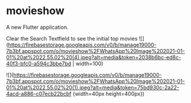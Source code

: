 # movieshow

A new Flutter application.

Clear the Search Textfield to see the initial top movies
![](https://firebasestorage.googleapis.com/v0/b/manage19000-7b3bf.appspot.com/o/movieshow%2FWhatsApp%20Image%202021-01-01%20at%2022.55.02%20(4).jpeg?alt=media&token=2038b6bc-ed8c-40f3-bfc0-a594c3bbe7bd | width=100)

![](https://firebasestorage.googleapis.com/v0/b/manage19000-7b3bf.appspot.com/o/movieshow%2FWhatsApp%20Image%202021-01-01%20at%2022.55.02%20(1).jpeg?alt=media&token=75bd930c-2a22-4acd-a886-c07ecb22bcbf {width=40px height=400px})
